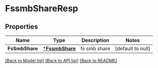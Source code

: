 # FssmbShareResp

## Properties
Name | Type | Description | Notes
------------ | ------------- | ------------- | -------------
**FsSmbShare** | [***FssmbShare**](FSSMBShare.md) | fs smb share | [default to null]

[[Back to Model list]](../README.md#documentation-for-models) [[Back to API list]](../README.md#documentation-for-api-endpoints) [[Back to README]](../README.md)


